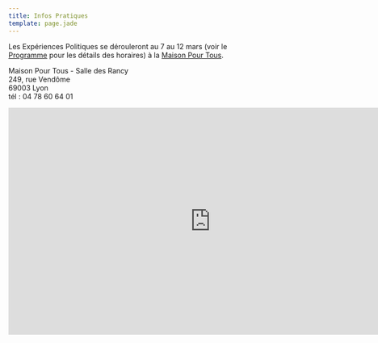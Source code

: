 ```yaml
---
title: Infos Pratiques
template: page.jade
---
```


Les Expériences Politiques se dérouleront au 7 au 12 mars (voir le [Programme](/programme/) pour les détails des horaires) à la [Maison Pour Tous](http://www.salledesrancy.com/).

Maison Pour Tous - Salle des Rancy<br>
249, rue Vendôme<br>
69003 Lyon<br>
tél : 04 78 60 64 01

<iframe style="border: 0;" src="https://www.google.com/maps/embed?pb=!1m18!1m12!1m3!1d2783.7572614435608!2d4.848035!3d45.75601210000001!2m3!1f0!2f0!3f0!3m2!1i1024!2i768!4f13.1!3m3!1m2!1s0x47f4ea5d0bc8819b%3A0xe37bba355edb4469!2s249+Rue+Vend%C3%B4me%2C+69003+Lyon!5e0!3m2!1sfr!2sfr!4v1437723865868" width="800" height="450" frameborder="0" allowfullscreen="allowfullscreen"></iframe>
